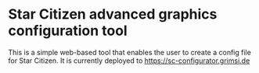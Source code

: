# Star Citizen advanced graphics configuration tool

This is a simple web-based tool that enables the user to create a config file for Star Citizen.
It is currently deployed to https://sc-configurator.grimsi.de
